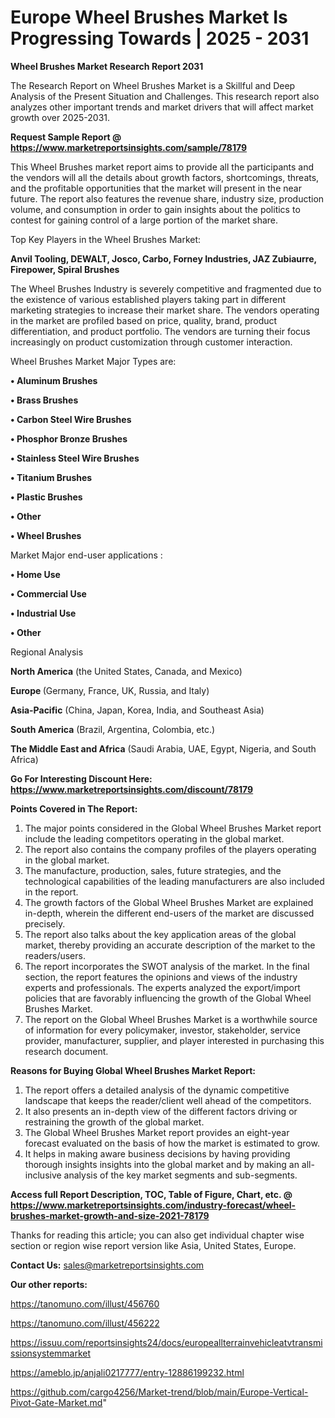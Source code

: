# Europe Wheel Brushes Market Is Progressing Towards | 2025 - 2031

<strong>Wheel Brushes Market Research Report 2031</strong>

The Research Report on Wheel Brushes Market is a Skillful and Deep Analysis of the Present Situation and Challenges. This research report also analyzes other important trends and market drivers that will affect market growth over 2025-2031.

<strong>Request Sample Report @ <a href=https://www.marketreportsinsights.com/sample/78179>https://www.marketreportsinsights.com/sample/78179</a></strong>

This Wheel Brushes market report aims to provide all the participants and the vendors will all the details about growth factors, shortcomings, threats, and the profitable opportunities that the market will present in the near future. The report also features the revenue share, industry size, production volume, and consumption in order to gain insights about the politics to contest for gaining control of a large portion of the market share.

Top Key Players in the Wheel Brushes Market:

<strong>Anvil Tooling, DEWALT, Josco, Carbo, Forney Industries, JAZ Zubiaurre, Firepower, Spiral Brushes</strong>

The Wheel Brushes Industry is severely competitive and fragmented due to the existence of various established players taking part in different marketing strategies to increase their market share. The vendors operating in the market are profiled based on price, quality, brand, product differentiation, and product portfolio. The vendors are turning their focus increasingly on product customization through customer interaction.

Wheel Brushes Market Major Types are:

<strong>• Aluminum Brushes

• Brass Brushes

• Carbon Steel Wire Brushes

• Phosphor Bronze Brushes

• Stainless Steel Wire Brushes

• Titanium Brushes

• Plastic Brushes

• Other

• Wheel Brushes</strong>

Market Major end-user applications :

<strong>• Home Use

• Commercial Use

• Industrial Use

• Other</strong>

Regional Analysis

</u><strong><b>North America</b></strong> (the United States, Canada, and Mexico)

<strong><b>Europe </b></strong>(Germany, France, UK, Russia, and Italy)

<strong><b>Asia-Pacific</b></strong> (China, Japan, Korea, India, and Southeast Asia)

<strong><b>South America</b></strong> (Brazil, Argentina, Colombia, etc.)

<strong><b>The Middle East and Africa</b></strong> (Saudi Arabia, UAE, Egypt, Nigeria, and South Africa)

<strong>Go For Interesting Discount Here: <a href=https://www.marketreportsinsights.com/discount/78179>https://www.marketreportsinsights.com/discount/78179</a></strong>

<strong>Points Covered in The Report:</strong>
<ol>
  <li>The major points considered in the Global Wheel Brushes Market report include the leading competitors operating in the global market.</li>
  <li>The report also contains the company profiles of the players operating in the global market.</li>
  <li>The manufacture, production, sales, future strategies, and the technological capabilities of the leading manufacturers are also included in the report.</li>
  <li>The growth factors of the Global Wheel Brushes Market are explained in-depth, wherein the different end-users of the market are discussed precisely.</li>
  <li>The report also talks about the key application areas of the global market, thereby providing an accurate description of the market to the readers/users.</li>
  <li>The report incorporates the SWOT analysis of the market. In the final section, the report features the opinions and views of the industry experts and professionals. The experts analyzed the export/import policies that are favorably influencing the growth of the Global Wheel Brushes Market.</li>
  <li>The report on the Global Wheel Brushes Market is a worthwhile source of information for every policymaker, investor, stakeholder, service provider, manufacturer, supplier, and player interested in purchasing this research document.</li>
</ol>
<strong>Reasons for Buying Global Wheel Brushes Market Report:</strong>

<ol>
  <li>The report offers a detailed analysis of the dynamic competitive landscape that keeps the reader/client well ahead of the competitors.</li>
  <li>It also presents an in-depth view of the different factors driving or restraining the growth of the global market.</li>
  <li>The Global Wheel Brushes Market report provides an eight-year forecast evaluated on the basis of how the market is estimated to grow.</li>
  <li>It helps in making aware business decisions by having providing thorough insights insights into the global market and by making an all-inclusive analysis of the key market segments and sub-segments.</li>
</ol>
<strong>Access full Report Description, TOC, Table of Figure, Chart, etc. @ <a href=https://www.marketreportsinsights.com/industry-forecast/wheel-brushes-market-growth-and-size-2021-78179>https://www.marketreportsinsights.com/industry-forecast/wheel-brushes-market-growth-and-size-2021-78179</a></strong>


Thanks for reading this article; you can also get individual chapter wise section or region wise report version like Asia, United States, Europe.

<strong>Contact Us:</strong>
sales@marketreportsinsights.com

<strong>Our other reports:</strong>

<a href=https://tanomuno.com/illust/456760>https://tanomuno.com/illust/456760</a>

<a href=https://tanomuno.com/illust/456222>https://tanomuno.com/illust/456222</a>

<a href=https://issuu.com/reportsinsights24/docs/europeallterrainvehicleatvtransmissionsystemmarket>https://issuu.com/reportsinsights24/docs/europeallterrainvehicleatvtransmissionsystemmarket</a>

<a href=https://ameblo.jp/anjali0217777/entry-12886199232.html>https://ameblo.jp/anjali0217777/entry-12886199232.html</a>

<a href=https://github.com/cargo4256/Market-trend/blob/main/Europe-Vertical-Pivot-Gate-Market.md>https://github.com/cargo4256/Market-trend/blob/main/Europe-Vertical-Pivot-Gate-Market.md</a>"
